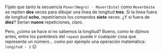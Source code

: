 Fijate que tanto la secuencia `Poner(Negro) - Mover(Este)` como `MoverOeste` se repiten **dos** veces para dibujar una línea de longitud **tres**. Si la línea fuera de longitud **ocho**, repetiríamos los comandos **siete** veces. ¿Y si fuera de **diez**? Serían **nueve** repeticiones, claro.

Pero, ¿cómo se hace si no sabemos la longitud? Bueno, como te dijimos antes, entre los paréntesis del `repeat` puede ir cualquier cosa que represente un número... como por ejemplo una operación matemática: `longitud - 1` :wink:
